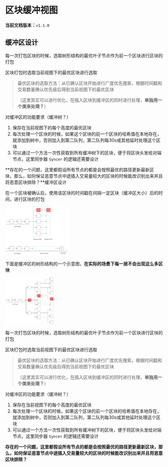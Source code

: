 # 区块缓冲视图

**当前文档版本：**`v1.1.0`

## 缓冲区设计

每一次打包区块的时候，选取树形结构的最优叶子节点作为前一个区块进行区块的打包

区块打包时选取当前视图下的最优区块进行选取

> 最优区块的选取方法：从已确认区块开始进行广度优先搜索，根据时间戳和交易数量确认优先级后得到当前视图下的最优区块
>
> （这里其实可以进行优化，在插入区块到缓冲区的同时进行处理，**单独用一个类来处理？**）

对缓冲区的功能要求（缓冲树？）

1. 保存在当前视图下的每个高度的最优区块
2. 每次处理一个区块的时候，如果这个区块的前一个区块的哈希值在本地存在，就添加到树中，否则加入到第二队列，第二队列每30s或其他延时处理这个区块
3. 可以通过一个方法一次性获取到所有缓冲树下的区块，便于将区块头发给对端节点，这里同步器 `Syncer` 的逻辑还需要设计 

**存在的一个问题，这里都假设所有节点的都是会按照最优的路径更新最新区块，那么，如何保证恶意节点中途插入交易量较大的区块的时候能改识别出来并且将恶意区块排除？**缓冲区设计

在一个区块被确认后，使用该区块的时间戳在间隔一定区块（缓冲区大小）后的时间，进行区块的打包

<img src="./assets/Chronos 设计 - 区块缓冲区.jpg" alt="img" style="zoom: 20%;" />

下面是缓冲区的树形结构的一个示意图，**在实际的场景下每一层不会出现这么多区块**

<img src="./assets/image-20230316000811659-20230830174213345.png" alt="img" style="zoom:15%;" />

每一次打包区块的时候，选取树形结构的最优叶子节点作为前一个区块进行区块的打包

区块打包时选取当前视图下的最优区块进行选取

> 最优区块的选取方法：从已确认区块开始进行广度优先搜索，根据时间戳和交易数量确认优先级后得到当前视图下的最优区块
>
> （这里其实可以进行优化，在插入区块到缓冲区的同时进行处理，**单独用一个类来处理？**）

对缓冲区的功能要求（缓冲树？）

1. 保存在当前视图下的每个高度的最优区块
2. 每次处理一个区块的时候，如果这个区块的前一个区块的哈希值在本地存在，就添加到树中，否则加入到第二队列，第二队列每30s或其他延时处理这个区块
3. 可以通过一个方法一次性获取到所有缓冲树下的区块，便于将区块头发给对端节点，这里同步器 `Syncer` 的逻辑还需要设计 

**存在的一个问题，这里都假设所有节点的都是会按照最优的路径更新最新区块，那么，如何保证恶意节点中途插入交易量较大的区块的时候能改识别出来并且将恶意区块排除？**